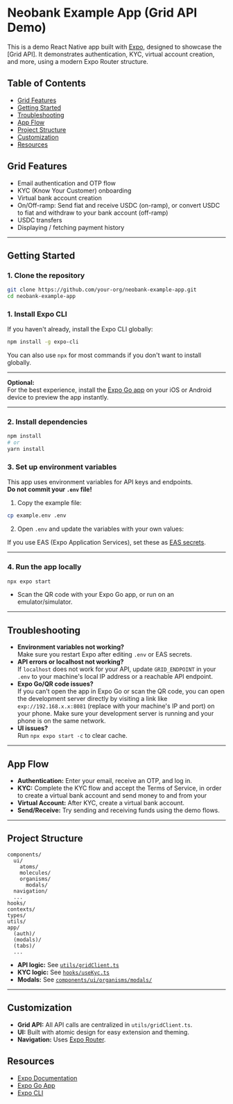 # Neobank Example App (Grid API Demo)

This is a demo React Native app built with [Expo](https://expo.dev/), designed to showcase the [Grid API]. It demonstrates authentication, KYC, virtual account creation, and more, using a modern Expo Router structure.

## Table of Contents

- [Grid Features](#grid-features)
- [Getting Started](#getting-started)
- [Troubleshooting](#troubleshooting)
- [App Flow](#app-flow)
- [Project Structure](#project-structure)
- [Customization](#customization)
- [Resources](#resources)

## Grid Features

- Email authentication and OTP flow
- KYC (Know Your Customer) onboarding
- Virtual bank account creation
- On/Off-ramp: Send fiat and receive USDC (on-ramp), or convert USDC to fiat and withdraw to your bank account (off-ramp)
- USDC transfers
- Displaying / fetching payment history
---

## Getting Started

### 1. **Clone the repository**

```sh
git clone https://github.com/your-org/neobank-example-app.git
cd neobank-example-app
```

### 1. **Install Expo CLI**

If you haven't already, install the Expo CLI globally:

```sh
npm install -g expo-cli
```

You can also use `npx` for most commands if you don't want to install globally.

---

**Optional:**  
For the best experience, install the [Expo Go app](https://expo.dev/client) on your iOS or Android device to preview the app instantly.

---

### 2. **Install dependencies**

```sh
npm install
# or
yarn install
```

### 3. **Set up environment variables**

This app uses environment variables for API keys and endpoints.  
**Do not commit your `.env` file!**

1. Copy the example file:

```sh
cp example.env .env
```

2. Open `.env` and update the variables with your own values:


If you use EAS (Expo Application Services), set these as [EAS secrets](https://docs.expo.dev/build-reference/variables/#using-secrets-in-environment-variables).

---

### 4. **Run the app locally**

```sh
npx expo start
```

- Scan the QR code with your Expo Go app, or run on an emulator/simulator.

---

## Troubleshooting

- **Environment variables not working?**  
  Make sure you restart Expo after editing `.env` or EAS secrets.
- **API errors or localhost not working?**  
  If `localhost` does not work for your API, update `GRID_ENDPOINT` in your `.env` to your machine's local IP address or a reachable API endpoint.
- **Expo Go/QR code issues?**  
  If you can't open the app in Expo Go or scan the QR code, you can open the development server directly by visiting a link like `exp://192.168.x.x:8081` (replace with your machine's IP and port) on your phone. Make sure your development server is running and your phone is on the same network.
- **UI issues?**  
  Run `npx expo start -c` to clear cache.

---

## App Flow

- **Authentication:** Enter your email, receive an OTP, and log in.
- **KYC:** Complete the KYC flow and accept the Terms of Service, in order to create a virtual bank account and send money to and from your 
- **Virtual Account:** After KYC, create a virtual bank account.
- **Send/Receive:** Try sending and receiving funds using the demo flows.

---

## Project Structure

```
components/
  ui/
    atoms/
    molecules/
    organisms/
      modals/
  navigation/
  ...
hooks/
contexts/
types/
utils/
app/
  (auth)/
  (modals)/
  (tabs)/
  ...
```

- **API logic:** See [`utils/gridClient.ts`](utils/gridClient.ts)
- **KYC logic:** See [`hooks/useKyc.ts`](hooks/useKyc.ts)
- **Modals:** See [`components/ui/organisms/modals/`](components/ui/organisms/modals/)

---

## Customization

- **Grid API:** All API calls are centralized in `utils/gridClient.ts`.  
- **UI:** Built with atomic design for easy extension and theming.
- **Navigation:** Uses [Expo Router](https://docs.expo.dev/router/introduction/).

## Resources

- [Expo Documentation](https://docs.expo.dev/)
- [Expo Go App](https://expo.dev/client)
- [Expo CLI](https://docs.expo.dev/workflow/expo-cli/)


